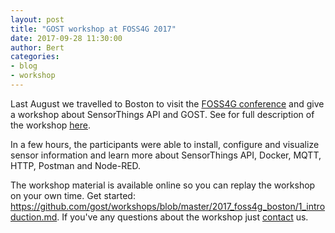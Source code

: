 ```yaml
---
layout: post
title: "GOST workshop at FOSS4G 2017"
date: 2017-09-28 11:30:00
author: Bert
categories: 
- blog
- workshop
---
```


Last August we travelled to Boston to visit the <a href="http://2017.foss4g.org/">FOSS4G conference</a> and give a workshop about SensorThings API and GOST.
See for full description of the workshop <a href="http://2017.foss4g.org/workshop-signup/#openModal-107">here</a>.

In a few hours, the participants were able to install, configure and visualize sensor information and learn more about SensorThings API, Docker, MQTT, HTTP, Postman and Node-RED.

The workshop material is available online so you can replay the workshop on your own time. Get started: <a href="https://github.com/gost/workshops/blob/master/2017_foss4g_boston/1_introduction.md">https://github.com/gost/workshops/blob/master/2017_foss4g_boston/1_introduction.md<a/>. If you've any questions about the workshop just <a href="https://www.gostserver.xyz/contact/">contact</a> us.

